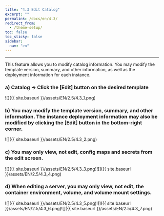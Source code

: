 ```yaml
---
title: "4.3 Edit Catalog"
excerpt: ""
permalink: /docs/en/4.3/
redirect_from:
  - /theme-setup/
toc: false
toc_sticky: false
sidebar:
  nav: "en"
---
```



---

This feature allows you to modify catalog information. You may modify the template version, summary, and other information, as well as the deployment information for each instance.

### a\) Catalog → Click the [Edit] button on the desired template
![]({{ site.baseurl }}/assets/EN/2.5/4.3_1.png)

### b\) You may modify the template version, summary, and other information. The instance deployment information may also be modified by clicking the [Edit] button in the bottom-right corner.
![]({{ site.baseurl }}/assets/EN/2.5/4.3_2.png)

### c\) You may only view, not edit, config maps and secrets from the edit screen.
![]({{ site.baseurl }}/assets/EN/2.5/4.3_3.png)![]({{ site.baseurl }}/assets/EN/2.5/4.3_4.png)

### d\) When editing a server, you may only view, not edit, the container environment, volume, and volume mount settings.
![]({{ site.baseurl }}/assets/EN/2.5/4.3_5.png)![]({{ site.baseurl }}/assets/EN/2.5/4.3_6.png)![]({{ site.baseurl }}/assets/EN/2.5/4.3_7.png)
